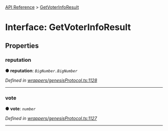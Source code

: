 [API Reference](../README.md) > [GetVoterInfoResult](../interfaces/GetVoterInfoResult.md)



# Interface: GetVoterInfoResult


## Properties
<a id="reputation"></a>

###  reputation

**●  reputation**:  *`BigNumber.BigNumber`* 

*Defined in [wrappers/genesisProtocol.ts:1128](https://github.com/daostack/arc.js/blob/42de6847/lib/wrappers/genesisProtocol.ts#L1128)*





___

<a id="vote"></a>

###  vote

**●  vote**:  *`number`* 

*Defined in [wrappers/genesisProtocol.ts:1127](https://github.com/daostack/arc.js/blob/42de6847/lib/wrappers/genesisProtocol.ts#L1127)*





___


